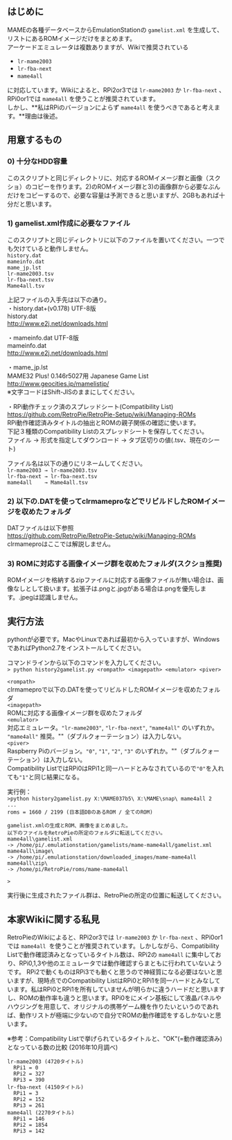 ## はじめに
MAMEの各種データベースからEmulationStationの `gamelist.xml` を生成して、リストにあるROMイメージだけをまとめます。  
アーケードエミュレータは複数ありますが、Wikiで推奨されている  
* `lr-mame2003`
* `lr-fba-next`
* `mame4all`

に対応しています。Wikiによると、RPi2or3では `lr-mame2003` か `lr-fba-next` 、RPi0or1では `mame4all` を使うことが推奨されています。  
しかし、**私はRPiのバージョンによらず `mame4all` を使うべきであると考えます。**理由は後述。  

## 用意するもの
### 0) 十分なHDD容量  
このスクリプトと同じディレクトリに、対応するROMイメージ群と画像（スクショ）のコピーを作ります。2)のROMイメージ群と3)の画像群から必要なぶんだけをコピーするので、必要な容量は予測できると思いますが、2GBもあれば十分だと思います。  

### 1) gamelist.xml作成に必要なファイル  
このスクリプトと同じディレクトリに以下のファイルを置いてください。一つでも欠けていると動作しません。  
`history.dat`  
`mameinfo.dat`  
`mame_jp.lst`  
`lr-mame2003.tsv`  
`lr-fba-next.tsv`  
`Mame4all.tsv`  

上記ファイルの入手先は以下の通り。  
・history.dat+(v0.178) UTF-8版  
history.dat  
http://www.e2j.net/downloads.html  

・mameinfo.dat UTF-8版  
mameinfo.dat  
http://www.e2j.net/downloads.html  

・mame_jp.lst  
MAME32 Plus! 0.146r5027用 Japanese Game List  
http://www.geocities.jp/mamelistjp/  
※文字コードはShift-JISのままにしてください。  

・RPi動作チェック済のスプレッドシート(Compatibility List)  
https://github.com/RetroPie/RetroPie-Setup/wiki/Managing-ROMs  
RPi動作確認済みタイトルの抽出とROMの親子関係の確認に使います。  
下記３種類のCompatibility Listのスプレッドシートを保存してください。  
ファイル → 形式を指定してダウンロード → タブ区切りの値(.tsv、現在のシート)

ファイル名は以下の通りにリネームしてください。  
`lr-mame2003 → lr-mame2003.tsv`  
`lr-fba-next → lr-fba-next.tsv`  
`mame4all    → Mame4all.tsv`  

### 2) 以下の.DATを使ってclrmameproなどでリビルドしたROMイメージを収めたフォルダ  
DATファイルは以下参照  
https://github.com/RetroPie/RetroPie-Setup/wiki/Managing-ROMs  
clrmameproはここでは解説しません。  

### 3) ROMに対応する画像イメージ群を収めたフォルダ(スクショ推奨)  
ROMイメージを格納するzipファイルに対応する画像ファイルが無い場合は、画像なしとして扱います。拡張子は.pngと.jpgがある場合は.pngを優先します。.jpegは認識しません。


## 実行方法
pythonが必要です。MacやLinuxであれば最初から入っていますが、WindowsであればPython2.7をインストールしてください。  

コマンドラインから以下のコマンドを入力してください。  
`> python history2gamelist.py <rompath> <imagepath> <emulator> <piver>`  
  
`<rompath>`  
  clrmameproで以下の.DATを使ってリビルドしたROMイメージを収めたフォルダ  
`<imagepath>`  
  ROMに対応する画像イメージ群を収めたフォルダ  
`<emulator>`  
  対応エミュレータ。`"lr-mame2003"`, `"lr-fba-next"`, `"mame4all"` のいずれか。  
  `"mame4all"` 推奨。""（ダブルクォーテーション）は入力しない。  
`<piver>`  
  Raspberry Piのバージョン。`"0"`, `"1"`, `"2"`, `"3"` のいずれか。""（ダブルクォーテーション）は入力しない。  
  Compatibility ListではRPi0はRPi1と同一ハードとみなされているので`"0"`を入れても`"1"`と同じ結果になる。  
  
実行例：  
`>python history2gamelist.py X:\MAME037b5\ X:\MAME\snap\ mame4all 2`  
`...`  
`roms = 1660 / 2199 (日本語DBのあるROM / 全てのROM)`  
  
`gamelist.xmlの生成とROM、画像をまとめました。`  
`以下のファイルをRetroPieの所定のフォルダに転送してください。`  
`mame4all\gamelist.xml`  
  `-> /home/pi/.emulationstation/gamelists/mame-mame4all/gamelist.xml`  
`mame4all\image\`  
  `-> /home/pi/.emulationstation/downloaded_images/mame-mame4all`  
`mame4all\zip\`  
  `-> /home/pi/RetroPie/roms/mame-mame4all`  
  
`>`  

実行後に生成されたファイル群は、RetroPieの所定の位置に転送してください。　　

## 本家Wikiに関する私見
RetroPieのWikiによると、RPi2or3では `lr-mame2003` か `lr-fba-next` 、RPi0or1では `mame4all `を使うことが推奨されています。しかしながら、Compatibility Listで動作確認済みとなっているタイトル数は、RPi2の `mame4all` に集中しており、RPi0,1,3や他のエミュレータでは動作確認すらまともに行われていないようです。 RPi2で動くものはRPi3でも動くと思うので神経質になる必要はないと思いますが、現時点でのCompatibility ListはRPi0とRPi1を同一ハードとみなしています。私はRPi0とRPi1を所有していませんが明らかに違うハードだと思いますし、ROMの動作率も違うと思います。RPi0をにメイン基板にして液晶パネルやハウジングを用意して、オリジナルの携帯ゲーム機を作りたいというのであれば、動作リストが極端に少ないので自分でROMの動作確認をするしかないと思います。 

※参考：Compatibility Listで挙げられているタイトルと、"OK"(=動作確認済み)となっている数の比較 (2016年10月調べ)  
  
`lr-mame2003 (4720タイトル)`  
`  RPi1 = 0`  
`  RPi2 = 327`  
`  RPi3 = 390`  
`lr-fba-next (4150タイトル)`  
`  RPi1 = 3`  
`  RPi2 = 152`  
`  RPi3 = 261`  
`mame4all (2270タイトル)`  
`  RPi1 = 146`  
`  RPi2 = 1854`  
`  RPi3 = 142`  
